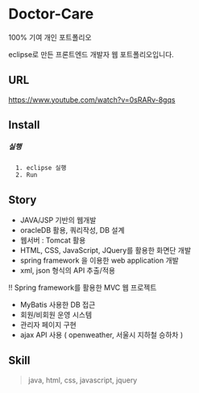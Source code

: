 # Doctor-Care
100% 기여 개인 포트폴리오

eclipse로 만든 프론트엔드 개발자 웹 포트폴리오입니다.

## URL
https://www.youtube.com/watch?v=0sRARv-8gqs

## Install

##### 실행
```
  1. eclipse 실행
  2. Run

```

## Story

- JAVA/JSP 기반의 웹개발
- oracleDB 활용, 쿼리작성, DB 설계
- 웹서버 : Tomcat 활용
- HTML, CSS, JavaScript, JQuery를 활용한 화면단 개발
- spring framework 을 이용한 web application 개발
- xml, json 형식의 API 추출/적용

!! Spring framework를 활용한 MVC 웹 프로젝트
- MyBatis 사용한 DB 접근
- 회원/비회원 운영 시스템
- 관리자 페이지 구현
- ajax API 사용 ( openweather, 서울시 지하철 승하차 )


## Skill
> java, html, css, javascript, jquery
